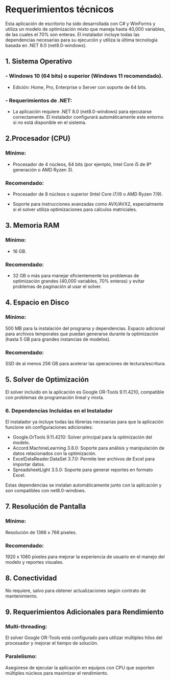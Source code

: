 # Requerimientos técnicos

Esta aplicación de escritorio ha sido desarrollada con C# y WinForms y utiliza un modelo de optimización mixto que maneja hasta 40,000 variables, de las cuales el 70% son enteras. El instalador incluye todas las dependencias necesarias para su ejecución y utiliza la última tecnología basada en .NET 8.0 (net8.0-windows).

## 1. Sistema Operativo

### - Windows 10 (64 bits) o superior (Windows 11 recomendado).

- Edición: Home, Pro, Enterprise o Server con soporte de 64 bits.

### - Requerimientos de .NET:

- La aplicación requiere .NET 8.0 (net8.0-windows) para ejecutarse correctamente. El instalador configurará automáticamente este entorno si no está disponible en el sistema.

## 2.Procesador (CPU)

### Mínimo: 

- Procesador de 4 núcleos, 64 bits (por ejemplo, Intel Core i5 de 8ª generación o AMD Ryzen 3).

### Recomendado:

- Procesador de 8 núcleos o superior (Intel Core i7/i9 o AMD Ryzen 7/9).

- Soporte para instrucciones avanzadas como AVX/AVX2, especialmente si el solver utiliza optimizaciones para cálculos matriciales.

## 3. Memoria RAM

### Mínimo: 

- 16 GB.

### Recomendado:

- 32 GB o más para manejar eficientemente los problemas de optimización grandes (40,000 variables, 70% enteras) y evitar problemas de paginación al usar el solver.

## 4. Espacio en Disco

### Mínimo:

500 MB para la instalación del programa y dependencias.
Espacio adicional para archivos temporales que puedan generarse durante la optimización (hasta 5 GB para grandes instancias de modelos).

### Recomendado:

SSD de al menos 256 GB para acelerar las operaciones de lectura/escritura.

## 5. Solver de Optimización

El solver incluido en la aplicación es Google OR-Tools 9.11.4210, compatible con problemas de programación lineal y mixta.

### 6. Dependencias Incluidas en el Instalador

El instalador ya incluye todas las librerías necesarias para que la aplicación funcione sin configuraciones adicionales:

- Google.OrTools 9.11.4210: Solver principal para la optimización del modelo.
- Accord.MachineLearning 3.8.0: Soporte para análisis y manipulación de datos relacionados con la optimización.
- ExcelDataReader.DataSet 3.7.0: Permite leer archivos de Excel para importar datos.
- SpreadsheetLight 3.5.0: Soporte para generar reportes en formato Excel.

Estas dependencias se instalan automáticamente junto con la aplicación y son compatibles con net8.0-windows.

## 7. Resolución de Pantalla

### Mínimo:

Resolución de 1366 x 768 píxeles.

### Recomendado:

1920 x 1080 píxeles para mejorar la experiencia de usuario en el manejo del modelo y reportes visuales.

## 8. Conectividad

No requiere, salvo para obtener actualizaciones según contrato de mantenimiento.

## 9. Requerimientos Adicionales para Rendimiento

### Multi-threading:

El solver Google OR-Tools está configurado para utilizar múltiples hilos del procesador y mejorar el tiempo de solución.

### Paralelismo:

Asegúrese de ejecutar la aplicación en equipos con CPU que soporten múltiples núcleos para maximizar el rendimiento.